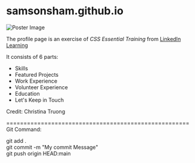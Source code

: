 # samsonsham.github.io

![Poster Image](https://ik.imagekit.io/c5xc1x6srka/screenshot/Screenshot_2022-02-23_at_9.00.45_pm_4xa48Im9W.png)

The profile page is an exercise of _CSS Essential Training_ from [LinkedIn Learning](https://www.linkedin.com/learning/)

It consists of 6 parts:

- Skills
- Featured Projects
- Work Experience
- Volunteer Experience
- Education
- Let's Keep in Touch

Credit: Christina Truong

=====================================================  
Git Command:

git add .  
git commit -m "My commit Message"  
git push origin HEAD:main
